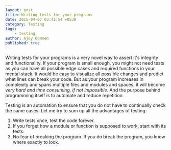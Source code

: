 ```yaml
---
layout: post
title: Writing tests for your programs
date: 2015-04-07 03:42:54 +0530
category: Testing
tags:
    - testing
author: Ajoy Oommen
published: true
---
```

Writing tests for your programs is a very novel way to assert it's integrity and functionality. If your program is small enough, you might not need tests as you can have all possible edge cases and required functions in your mental stack. It would be easy to visualize all possible changes and predict what lines can break your code. But as your program increases in complexity and spans multiple files and modules and spaces, it will become *very hard and time consuming, if not impossible*. And the purpose behind programming itself is to automate and reduce repetition.

Testing is an automation to ensure that you do not have to continually check the same cases. Let me try to sum up all the advantages of testing:

 1. Write tests once, test the code forever.
 2. If you forget how a module or function is supposed to work, start with its tests.
 3. No fear of breaking the program. If you do break the program, you know where exactly to look.